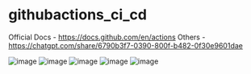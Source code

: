 # githubactions_ci_cd

Official Docs - https://docs.github.com/en/actions 
Others - https://chatgpt.com/share/6790b3f7-0390-800f-b482-0f30e9601dae

![image](https://github.com/user-attachments/assets/cebde570-7cd1-44b6-80ec-bb4f1807f4ad)
![image](https://github.com/user-attachments/assets/4cf79657-a89e-4b46-9938-7c22498ec687)
![image](https://github.com/user-attachments/assets/a115dd8e-51a8-4005-be62-7ae446dc5825)
![image](https://github.com/user-attachments/assets/5df73ef5-41a3-492a-98f4-a0e22878cc80)
![image](https://github.com/user-attachments/assets/bf6e9dca-be50-4ebc-9883-1820a0c1352b)
